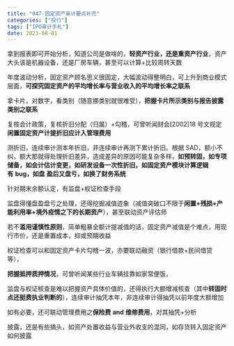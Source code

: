 ```yaml
---
title: "047-固定资产审计要点补充"
categories: ["投行"]
tags: ["IPO审计手札"]
date: 2023-08-01
---
```

拿到报表即可开始分析，知道公司是做啥的，**轻资产行业，还是重资产行业**，资产大头该是机器设备，还是厂房车辆，甚至可以计算+比较周转天数

年度波动分析，固定资产顾名思义很固定，大幅波动得整明白，可上升到商业模式层面，**可探究固定资产的平均增长率与营业收入的平均增长率之联系**

拿卡片，对数字，看类别（随意挪类别就很难受），**把握卡片所示类别与报告披露类别之联系**

复核会计政策，复核折旧分配（归属）+勾稽，可曾听闻财会[2002]18 号文规定**闲置固定资产计提折旧应计入管理费用**

测折旧，连续审计测本年折旧，非连续审计再测下累计折旧。根据 SAD，额小不纠，额大那就得处理折旧差异，造成差异的原因可能复杂多样，**如预转固，如专项储备，如会计估计变更，如研发设备一次性折旧，如固定资产模块计算逻辑有** **bug，如盘** **盈后又盘亏，如换了财务系统**

针对期末余额认定，有监盘+权证检查手段

监盘得懂盘盈盘亏之处理，还得挖掘减值迹象（减值突破口不限于**闲置+残损+产能利用率+境外疫情之下的长期资产**），甚至联动资产评估师

若不**滥用谨慎性原则**，简单粗暴全额计提减值的话，固定资产减值是个难点，用现行市价，还是重置成本，抑或预期收益

权证检查可以和固定资产卡片勾稽一波，亦要联动融资（银行借款+民间借贷等），

**把握抵押质押情况**，可曾听闻某些行业车辆挂靠如家常便饭，

监盘与权证核查是难以把握资产具体价值的，还得执行大额增减核查（其中**转固时点还挺费执业判断的**），连续审计抽凭本年，非连续审计得抽凭以前年度大额增加

如有必要，还可联动管理费用之**保险费** **and** **维修费用**，对其抽凭+分析

披露，还是有些搞头，如资产处置收益与营业外收支的混同，如存货转入固定资产如何披露